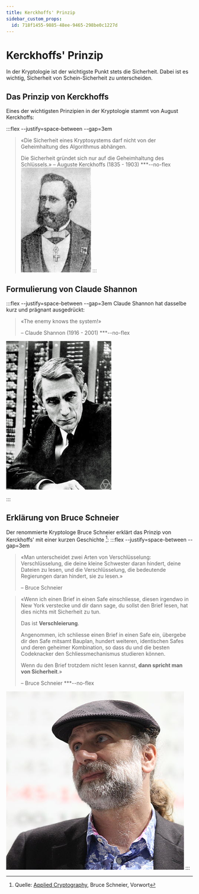 ```yaml
---
title: Kerckhoffs' Prinzip
sidebar_custom_props:
  id: 718f1455-9885-48ee-9465-298be0c1227d
---
```



# Kerckhoffs' Prinzip

In der Kryptologie ist der wichtigste Punkt stets die Sicherheit. Dabei ist es wichtig, Sicherheit von Schein-Sicherheit zu unterscheiden.

## Das Prinzip von Kerckhoffs
Eines der wichtigsten Prinzipien in der Kryptologie stammt von August Kerckhoffs:

:::flex --justify=space-between --gap=3em
> «Die Sicherheit eines Kryptosystems darf nicht von der Geheimhaltung des Algorithmus abhängen.
>
> Die Sicherheit gründet sich nur auf die Geheimhaltung des Schlüssels.»
> – Auguste Kerckhoffs (1835 - 1903)
***--no-flex
![Auguste Kerckhoffs --no-margins --width=10em](images/auguste_kerckhoffs.jpg)
:::

## Formulierung von Claude Shannon
:::flex --justify=space-between --gap=3em
Claude Shannon hat dasselbe kurz und prägnant ausgedrückt:
> «The enemy knows the system!»
> 
> – Claude Shannon (1916 - 2001)
***--no-flex

![Claude Shannon --no-margins --width=10em](images/claude_shannon.jpg)

:::

## Erklärung von Bruce Schneier
Der renommierte Kryptologe Bruce Schneier erklärt das Prinzip von Kerckhoffs' mit einer kurzen Geschichte [^2]:
:::flex --justify=space-between --gap=3em
> «Man unterscheidet zwei Arten von Verschlüsselung: Verschlüsselung, die deine kleine Schwester daran hindert, deine Dateien zu lesen, und die Verschlüsselung, die bedeutende Regierungen daran hindert, sie zu lesen.»
>
> – Bruce Schneier

> «Wenn ich einen Brief in einen Safe einschliesse, diesen irgendwo in New York verstecke und dir dann sage, du sollst den Brief lesen, hat dies nichts mit Sicherheit zu tun.
>
> Das ist **Verschleierung**.
>
> Angenommen, ich schliesse einen Brief in einen Safe ein, übergebe dir den Safe mitsamt Bauplan, hundert weiteren, identischen Safes und deren geheimer Kombination, so dass du und die besten Codeknacker den Schliessmechanismus studieren können.
>
> Wenn du den Brief trotzdem nicht lesen kannst, **dann spricht man von Sicherheit**.»
>
> – Bruce Schneier
***--no-flex

![Bruce Schneier --no-margins --width=10em](images/bruce_schneier.jpg)
:::

<Answer type="text" webKey="8db592e4-1a5c-44eb-8974-cccda9dd2af1" placeholder="Notizen..." />


[^1]: Quelle: [rothe.io](https://rothe.io/?b=crypto&p=188012)
[^2]: Quelle: [Applied Cryptography](https://www.schneier.com/books/applied-cryptography-2preface/), Bruce Schneier, Vorwort

